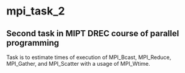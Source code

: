 # mpi_task_2
## Second task in MIPT DREC course of parallel programming
Task is to estimate times of execution of MPI_Bcast, MPI_Reduce, MPI_Gather, and MPI_Scatter with a usage of MPI_Wtime.
